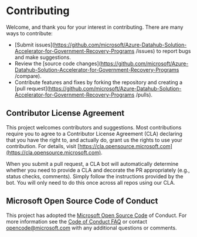# Contributing 

Welcome, and thank you for your interest in contributing. There are many ways to contribute: 
* [Submit issues](https://github.com/microsoft/Azure-Datahub-Solution-Accelerator-for-Government-Recovery-Programs
/issues) to report bugs and make suggestions. 
* Review the [source code changes](https://github.com/microsoft/Azure-Datahub-Solution-Accelerator-for-Government-Recovery-Programs
/compare). 
* Contribute features and fixes by forking the repository and creating a [pull request](https://github.com/microsoft/Azure-Datahub-Solution-Accelerator-for-Government-Recovery-Programs
/pulls). 

## Contributor License Agreement 
This project welcomes contributors and suggestions. Most contributions require you to agree to a Contributor License Agreement (CLA) declaring that you have the right to, and actually do, grant us the rights to use your contribution. For details, visit [https://cla.opensource.microsoft.com](https://cla.opensource.microsoft.com).

When you submit a pull request, a CLA bot will automatically determine whether you need to provide a CLA and decorate the PR appropriately (e.g., status checks, comments). Simply follow the instructions provided by the bot. You will only need to do this once across all repos using our CLA. 

## Microsoft Open Source Code of Conduct
This project has adopted the [Microsoft Open Source Code](https://opensource.microsoft.com/codeofconduct/) of Conduct. For more information see the [Code of Conduct FAQ](https://opensource.microsoft.com/codeofconduct/faq/) or contact [opencode@microsoft.com](mailto:opencode@microsoft.com) with any additional questions or comments. 
